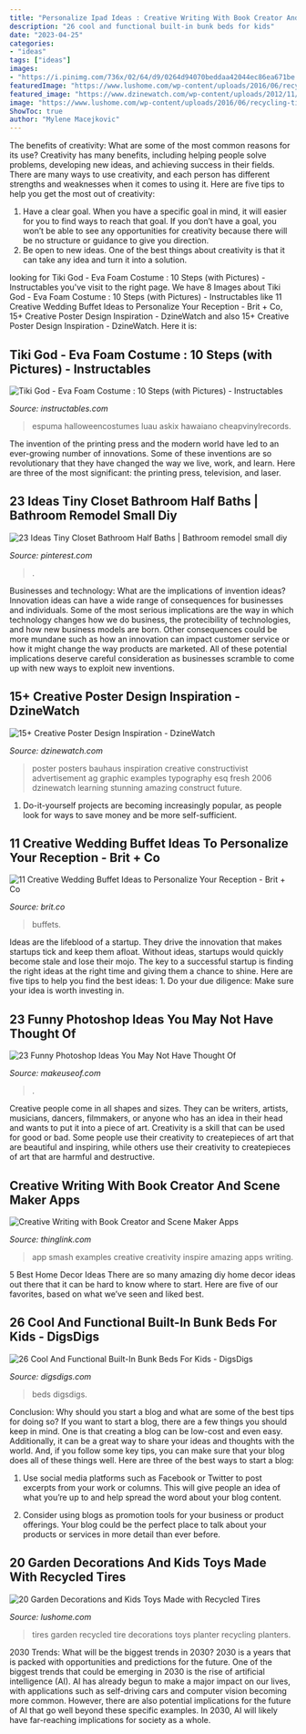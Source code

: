 ```yaml
---
title: "Personalize Ipad Ideas : Creative Writing With Book Creator And Scene Maker Apps"
description: "26 cool and functional built-in bunk beds for kids"
date: "2023-04-25"
categories:
- "ideas"
tags: ["ideas"]
images:
- "https://i.pinimg.com/736x/02/64/d9/0264d94070beddaa42044ec86ea671be.jpg"
featuredImage: "https://www.lushome.com/wp-content/uploads/2016/06/recycling-tires-for-planters-4.jpg"
featured_image: "https://www.dzinewatch.com/wp-content/uploads/2012/11/poster-design-03.jpg"
image: "https://www.lushome.com/wp-content/uploads/2016/06/recycling-tires-for-planters-4.jpg"
ShowToc: true
author: "Mylene Macejkovic"
---
```



The benefits of creativity: What are some of the most common reasons for its use?
Creativity has many benefits, including helping people solve problems, developing new ideas, and achieving success in their fields. There are many ways to use creativity, and each person has different strengths and weaknesses when it comes to using it. Here are five tips to help you get the most out of creativity: 
1. Have a clear goal. When you have a specific goal in mind, it will easier for you to find ways to reach that goal. If you don’t have a goal, you won’t be able to see any opportunities for creativity because there will be no structure or guidance to give you direction. 
2. Be open to new ideas. One of the best things about creativity is that it can take any idea and turn it into a solution.

	

		
looking for Tiki God - Eva Foam Costume : 10 Steps (with Pictures) - Instructables you've visit to the right page. We have 8 Images about Tiki God - Eva Foam Costume : 10 Steps (with Pictures) - Instructables like 11 Creative Wedding Buffet Ideas to Personalize Your Reception - Brit + Co, 15+ Creative Poster Design Inspiration - DzineWatch and also 15+ Creative Poster Design Inspiration - DzineWatch. Here it is:
		
    
## Tiki God - Eva Foam Costume : 10 Steps (with Pictures) - Instructables

<img loading=lazy src="https://content.instructables.com/ORIG/FC4/GOVK/HM8D4Q3H/FC4GOVKHM8D4Q3H.jpg?auto=webp&amp;frame=1" onerror="this.onerror=null;this.src='https://tse3.mm.bing.net/th?id=OIP.tEANaHYvzecW_OVbKzwFEwHaLI&amp;pid=15.1';" alt="Tiki God - Eva Foam Costume : 10 Steps (with Pictures) - Instructables">

_Source: instructables.com_

>espuma halloweencostumes luau askix hawaiano cheapvinylrecords. 

	

The invention of the printing press and the modern world have led to an ever-growing number of innovations. Some of these inventions are so revolutionary that they have changed the way we live, work, and learn. Here are three of the most significant: the printing press, television, and laser.

    
## 23 Ideas Tiny Closet Bathroom Half Baths | Bathroom Remodel Small Diy

<img loading=lazy src="https://i.pinimg.com/736x/02/64/d9/0264d94070beddaa42044ec86ea671be.jpg" onerror="this.onerror=null;this.src='https://tse1.mm.bing.net/th?id=OIP._sGPRmf27Guy63wafqh78gAAAA&amp;pid=15.1';" alt="23 Ideas Tiny Closet Bathroom Half Baths | Bathroom remodel small diy">

_Source: pinterest.com_

>. 

	

Businesses and technology: What are the implications of invention ideas?
Innovation ideas can have a wide range of consequences for businesses and individuals. Some of the most serious implications are the way in which technology changes how we do business, the protecibility of technologies, and how new business models are born. Other consequences could be more mundane such as how an innovation can impact customer service or how it might change the way products are marketed. All of these potential implications deserve careful consideration as businesses scramble to come up with new ways to exploit new inventions.

    
## 15+ Creative Poster Design Inspiration - DzineWatch

<img loading=lazy src="https://www.dzinewatch.com/wp-content/uploads/2012/11/poster-design-03.jpg" onerror="this.onerror=null;this.src='https://tse4.mm.bing.net/th?id=OIP.BDethy7HxS-zIQamYB-3XgHaK8&amp;pid=15.1';" alt="15+ Creative Poster Design Inspiration - DzineWatch">

_Source: dzinewatch.com_

>poster posters bauhaus inspiration creative constructivist advertisement ag graphic examples typography esq fresh 2006 dzinewatch learning stunning amazing construct future. 

	

1. Do-it-yourself projects are becoming increasingly popular, as people look for ways to save money and be more self-sufficient.

    
## 11 Creative Wedding Buffet Ideas To Personalize Your Reception - Brit + Co

<img loading=lazy src="https://www.brit.co/media-library/eyJhbGciOiJIUzI1NiIsInR5cCI6IkpXVCJ9.eyJpbWFnZSI6Imh0dHBzOi8vYXNzZXRzLnJibC5tcy8yMTc3NTUwMi9vcmlnaW4uanBnIiwiZXhwaXJlc19hdCI6MTY1OTE2NDkyOX0.fHrtpX8AhxRfEfPIyd_VfVYRjapCUi-TvGjQNe02dKg/image.jpg?width=1500&amp;coordinates=150%2C0%2C150%2C0&amp;height=2000" onerror="this.onerror=null;this.src='https://tse3.mm.bing.net/th?id=OIP.Ndrmi_1vQHsr7PtQz_ZNKAHaKl&amp;pid=15.1';" alt="11 Creative Wedding Buffet Ideas to Personalize Your Reception - Brit + Co">

_Source: brit.co_

>buffets. 

	

Ideas are the lifeblood of a startup. They drive the innovation that makes startups tick and keep them afloat. Without ideas, startups would quickly become stale and lose their mojo. The key to a successful startup is finding the right ideas at the right time and giving them a chance to shine. Here are five tips to help you find the best ideas: 1. Do your due diligence: Make sure your idea is worth investing in.

    
## 23 Funny Photoshop Ideas You May Not Have Thought Of

<img loading=lazy src="https://static1.makeuseofimages.com/wordpress/wp-content/uploads/2021/04/funny-photoshop-ideas.jpg" onerror="this.onerror=null;this.src='https://tse3.mm.bing.net/th?id=OIP.SEh5IlqfclTM6Dhbp-cVXAHaDt&amp;pid=15.1';" alt="23 Funny Photoshop Ideas You May Not Have Thought Of">

_Source: makeuseof.com_

>. 

	

Creative people come in all shapes and sizes. They can be writers, artists, musicians, dancers, filmmakers, or anyone who has an idea in their head and wants to put it into a piece of art. Creativity is a skill that can be used for good or bad. Some people use their creativity to createpieces of art that are beautiful and inspiring, while others use their creativity to createpieces of art that are harmful and destructive.

    
## Creative Writing With Book Creator And Scene Maker Apps

<img loading=lazy src="http://cdn.thinglink.me/api/image/590987194932396034/1024/10/scaletowidth/0/0/1/1/false/true?wait=true" onerror="this.onerror=null;this.src='https://tse1.mm.bing.net/th?id=OIP.DTaJWvrcE-WVUg1T_7nayQHaLH&amp;pid=15.1';" alt="Creative Writing with Book Creator and Scene Maker Apps">

_Source: thinglink.com_

>app smash examples creative creativity inspire amazing apps writing. 

	

5 Best Home Decor Ideas
There are so many amazing diy home decor ideas out there that it can be hard to know where to start. Here are five of our favorites, based on what we’ve seen and liked best.

    
## 26 Cool And Functional Built-In Bunk Beds For Kids - DigsDigs

<img loading=lazy src="https://www.digsdigs.com/photos/cool-and-functional-built-in-bunk-beds-for-kids-1-554x740.jpg" onerror="this.onerror=null;this.src='https://tse1.mm.bing.net/th?id=OIP.RTaIZL8cIid_x3v5mCpphgHaJ5&amp;pid=15.1';" alt="26 Cool And Functional Built-In Bunk Beds For Kids - DigsDigs">

_Source: digsdigs.com_

>beds digsdigs. 

	

Conclusion: Why should you start a blog and what are some of the best tips for doing so?
If you want to start a blog, there are a few things you should keep in mind. One is that creating a blog can be low-cost and even easy. Additionally, it can be a great way to share your ideas and thoughts with the world. And, if you follow some key tips, you can make sure that your blog does all of these things well. Here are three of the best ways to start a blog:
1. Use social media platforms such as Facebook or Twitter to post excerpts from your work or columns. This will give people an idea of what you’re up to and help spread the word about your blog content.

2. Consider using blogs as promotion tools for your business or product offerings. Your blog could be the perfect place to talk about your products or services in more detail than ever before.

    
## 20 Garden Decorations And Kids Toys Made With Recycled Tires

<img loading=lazy src="https://www.lushome.com/wp-content/uploads/2016/06/recycling-tires-for-planters-4.jpg" onerror="this.onerror=null;this.src='https://tse2.mm.bing.net/th?id=OIP.91y3Re2CIG5BWsHJCg9LLwHaJ3&amp;pid=15.1';" alt="20 Garden Decorations and Kids Toys Made with Recycled Tires">

_Source: lushome.com_

>tires garden recycled tire decorations toys planter recycling planters. 

	

2030 Trends: What will be the biggest trends in 2030?
2030 is a years that is packed with opportunities and predictions for the future. One of the biggest trends that could be emerging in 2030 is the rise of artificial intelligence (AI). AI has already begun to make a major impact on our lives, with applications such as self-driving cars and computer vision becoming more common. However, there are also potential implications for the future of AI that go well beyond these specific examples. In 2030, AI will likely have far-reaching implications for society as a whole.

